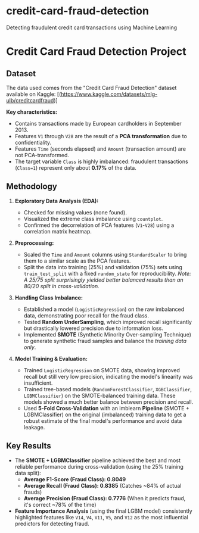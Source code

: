 # credit-card-fraud-detection
Detecting fraudulent credit card transactions using Machine Learning
# Credit Card Fraud Detection Project 

## Dataset

The data used comes from the "Credit Card Fraud Detection" dataset available on Kaggle: [(https://www.kaggle.com/datasets/mlg-ulb/creditcardfraud)]

**Key characteristics:**
* Contains transactions made by European cardholders in September 2013.
* Features `V1` through `V28` are the result of a **PCA transformation** due to confidentiality.
* Features `Time` (seconds elapsed) and `Amount` (transaction amount) are not PCA-transformed.
* The target variable `Class` is highly imbalanced: fraudulent transactions (`Class=1`) represent only about **0.17%** of the data.

## Methodology 

1.  **Exploratory Data Analysis (EDA):**
    * Checked for missing values (none found).
    * Visualized the extreme class imbalance using `countplot`.
    * Confirmed the decorrelation of PCA features (`V1`-`V28`) using a correlation matrix heatmap.

2.  **Preprocessing:**
    * Scaled the `Time` and `Amount` columns using `StandardScaler` to bring them to a similar scale as the PCA features.
    * Split the data into training (25%) and validation (75%) sets using `train_test_split` with a fixed `random_state` for reproducibility. *Note: A 25/75 split surprisingly yielded better balanced results than an 80/20 split in cross-validation.*

3.  **Handling Class Imbalance:**
    * Established a model (`LogisticRegression`) on the raw imbalanced data, demonstrating poor recall for the fraud class.
    * Tested **Random UnderSampling**, which improved recall significantly but drastically lowered precision due to information loss.
    * Implemented **SMOTE** (Synthetic Minority Over-sampling Technique) to generate synthetic fraud samples and balance the *training data only*.

4.  **Model Training & Evaluation:**
    * Trained `LogisticRegression` on SMOTE data, showing improved recall but still very low precision, indicating the model's linearity was insufficient.
    * Trained tree-based models (`RandomForestClassifier`, `XGBClassifier`, `LGBMClassifier`) on the SMOTE-balanced training data. These models showed a much better balance between precision and recall.
    * Used **5-Fold Cross-Validation** with an imblearn **Pipeline** (SMOTE + LGBMClassifier) on the original (imbalanced) training data to get a robust estimate of the final model's performance and avoid data leakage.

## Key Results 

* The **SMOTE + LGBMClassifier** pipeline achieved the best and most reliable performance during cross-validation (using the 25% training data split):
    * **Average F1-Score (Fraud Class): 0.8049**
    * **Average Recall (Fraud Class): 0.8385** (Catches ~84% of actual frauds)
    * **Average Precision (Fraud Class): 0.7776** (When it predicts fraud, it's correct ~78% of the time)
* **Feature Importance Analysis** (using the final LGBM model) consistently highlighted features like `V14`, `V4`, `V11`, `V5`, and `V12` as the most influential predictors for detecting fraud. 

